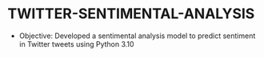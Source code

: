 # TWITTER-SENTIMENTAL-ANALYSIS
-	Objective: Developed a sentimental analysis model to predict sentiment in Twitter tweets using Python 3.10
